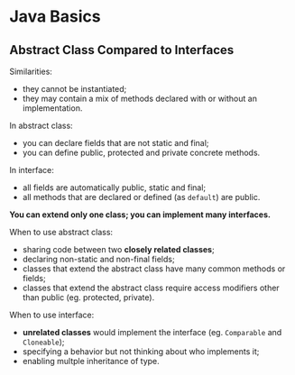 # Java Basics

## Abstract Class Compared to Interfaces
Similarities:
* they cannot be instantiated;
* they may contain a mix of methods declared with or without an implementation.

In abstract class:
* you can declare fields that are not static and final;
* you can define public, protected and private concrete methods.

In interface:
* all fields are automatically public, static and final;
* all methods that are declared or defined (as `default`) are public.

**You can extend only one class; you can implement many interfaces.**

When to use abstract class:
* sharing code between two **closely related classes**;
* declaring non-static and non-final fields;
* classes that extend the abstract class have many common methods or fields;
* classes that extend the abstract class require access modifiers other than public (eg. protected, private).

When to use interface:
* **unrelated classes** would implement the interface (eg. `Comparable` and `Cloneable`);
* specifying a behavior but not thinking about who implements it;
* enabling multple inheritance of type.

## 
